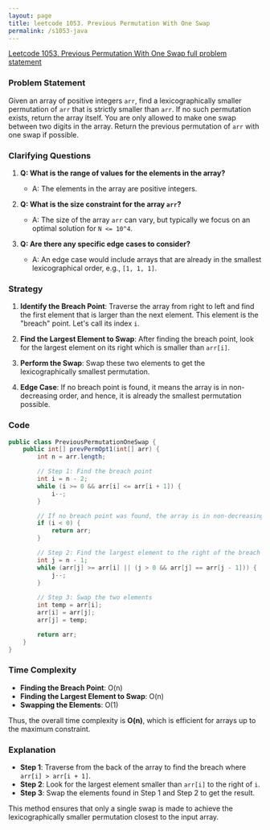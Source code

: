```yaml
---
layout: page
title: leetcode 1053. Previous Permutation With One Swap
permalink: /s1053-java
---
```

[Leetcode 1053. Previous Permutation With One Swap full problem statement](https://algoadvance.github.io/algoadvance/l1053)
### Problem Statement

Given an array of positive integers `arr`, find a lexicographically smaller permutation of `arr` that is strictly smaller than `arr`. If no such permutation exists, return the array itself. You are only allowed to make one swap between two digits in the array. Return the previous permutation of `arr` with one swap if possible.

### Clarifying Questions

1. **Q: What is the range of values for the elements in the array?**
   - A: The elements in the array are positive integers.

2. **Q: What is the size constraint for the array `arr`?**
   - A: The size of the array `arr` can vary, but typically we focus on an optimal solution for `N <= 10^4`.

3. **Q: Are there any specific edge cases to consider?**
   - A: An edge case would include arrays that are already in the smallest lexicographical order, e.g., `[1, 1, 1]`.

### Strategy

1. **Identify the Breach Point**: Traverse the array from right to left and find the first element that is larger than the next element. This element is the "breach" point. Let's call its index `i`.

2. **Find the Largest Element to Swap**: After finding the breach point, look for the largest element on its right which is smaller than `arr[i]`.

3. **Perform the Swap**: Swap these two elements to get the lexicographically smallest permutation.

4. **Edge Case**: If no breach point is found, it means the array is in non-decreasing order, and hence, it is already the smallest permutation possible.

### Code

```java
public class PreviousPermutationOneSwap {
    public int[] prevPermOpt1(int[] arr) {
        int n = arr.length;

        // Step 1: Find the breach point
        int i = n - 2;
        while (i >= 0 && arr[i] <= arr[i + 1]) {
            i--;
        }

        // If no breach point was found, the array is in non-decreasing order
        if (i < 0) {
            return arr;
        }

        // Step 2: Find the largest element to the right of the breach point that is smaller than arr[i]
        int j = n - 1;
        while (arr[j] >= arr[i] || (j > 0 && arr[j] == arr[j - 1])) {
            j--;
        }
        
        // Step 3: Swap the two elements
        int temp = arr[i];
        arr[i] = arr[j];
        arr[j] = temp;

        return arr;
    }
}
```

### Time Complexity

- **Finding the Breach Point**: O(n)
- **Finding the Largest Element to Swap**: O(n)
- **Swapping the Elements**: O(1)

Thus, the overall time complexity is **O(n)**, which is efficient for arrays up to the maximum constraint.

### Explanation

- **Step 1**: Traverse from the back of the array to find the breach where `arr[i] > arr[i + 1]`.
- **Step 2**: Look for the largest element smaller than `arr[i]` to the right of `i`.
- **Step 3**: Swap the elements found in Step 1 and Step 2 to get the result.

This method ensures that only a single swap is made to achieve the lexicographically smaller permutation closest to the input array.